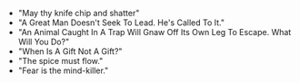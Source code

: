 - "May thy knife chip and shatter"
 - "A Great Man Doesn't Seek To Lead. He's Called To It."
 - "An Animal Caught In A Trap Will Gnaw Off Its Own Leg To Escape. What Will You Do?"
 - "When Is A Gift Not A Gift?"
 - "The spice must flow."
 - "Fear is the mind-killer."

